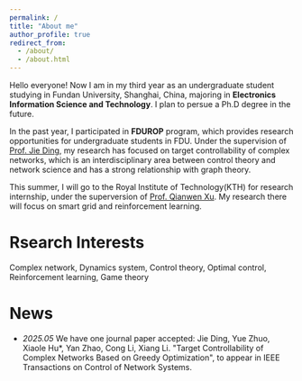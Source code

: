 ```yaml
---
permalink: /
title: "About me"
author_profile: true
redirect_from: 
  - /about/
  - /about.html
---
```


Hello everyone! Now I am in my third year as an undergraduate student studying in Fundan University, Shanghai, China, majoring in **Electronics Information Science and Technology**. I plan to persue a Ph.D degree in the future. 

In the past year, I participated in **FDUROP** program, which provides research opportunities for undergraduate students in FDU. Under the supervision of [Prof. Jie Ding](https://ieeexplore.ieee.org/author/37085582813), my research has focused on target controllability of complex networks, which is an interdisciplinary area between control theory and network science and has a strong relationship with graph theory.

This summer, I will go to the Royal Institute of Technology(KTH) for research internship, under the superversion of [Prof. Qianwen Xu](https://www.kth.se/profile/qianwenx). My research there will focus on smart grid and reinforcement learning.

Rsearch Interests
======
Complex network, Dynamics system, Control theory, Optimal control, Reinforcement learning, Game theory

News
======
* _2025.05_ We have one journal paper accepted: Jie Ding, Yue Zhuo, Xiaole Hu*, Yan Zhao, Cong Li, Xiang Li. "Target Controllability of Complex Networks Based on Greedy Optimization", to appear in IEEE Transactions on Control of Network Systems. 
